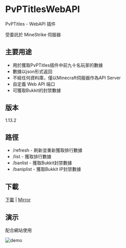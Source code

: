 # PvPTitlesWebAPI

PvPTitles - WebAPI 插件

受委託於 MineStrike 伺服器

## 主要用途

- 用於獲取PvPTitles插件中前九十名玩家的數據
- 數據以json形式返回
- 不經任何資料庫，僅以Minecraft伺服器作為API Server
- 自定義 Web API 端口
- 可獲取Bukkit的封禁數據

## 版本
1.13.2

## 路徑
- /refresh - 刷新並重新獲取排行數據
- /list - 獲取排行數據
- /banlist - 獲取Bukkit封禁數據
- /baniplist - 獲取Bukkit IP封禁數據

## 下載
[下載](http://corneey.com/wNwJOp) | [Mirror](http://www.mediafire.com/file/ys32y242bfc8yw1/PvPTitlesWebAPI.jar/file)

## 演示
配合網站使用

![demo](https://gyazo.com/c84ba01ee803c5cf0e460562a7ada967.png)
